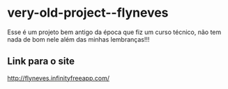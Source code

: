 # very-old-project--flyneves
Esse é um projeto bem antigo da época que fiz um curso técnico, não tem nada de bom nele além das minhas lembranças!!!

## Link para o site

http://flyneves.infinityfreeapp.com/
